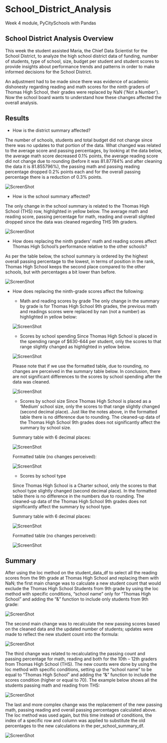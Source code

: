 # School_District_Analysis
Week 4 module, PyCitySchools with Pandas

## School District Analysis Overview
This week the student assisted Maria, the Chief Data Scientist for the School District, to analyze the high school district data of funding, number of students, type of school, size, budget per student and student scores to provide insights about performance trends and patterns in order to make informed decisions for the School District.

An adjustment had to be made since there was evidence of academic dishonesty regarding reading and math scores for the ninth graders of Thomas High School, their grades were replaced by NaN ('Not a Number'). Now the school board wants to understand how these changes affected the overall analysis.


## Results
* How is the district summary affected?

The number of schools, students and total budget did not change since there was no updates to that portion of the data. What changed was related to the average score and passing percentages, by looking at the data below, the average math score decreased 0.1% points, the average reading score did not change due to rounding (before it was 81.87784% and after cleaning the data it is 81.855796%), the passing math and passing reading percentage dropped 0.2% points each and for the overall passing percentage there is a reduction of 0.3% points.

![ScreenShot](https://github.com/liviamiyabara/School_District_Analysis/blob/main/Resources/District%20summary.png)

* How is the school summary affected?

The only change in the school summary is related to the Thomas High School (THS) row, highlighted in yellow below. The average math and reading score, passing percentage for math, reading and overall slighted dropped since the data was cleaned regarding THS 9th graders.

![ScreenShot]( https://github.com/liviamiyabara/School_District_Analysis/blob/main/Resources/School%20summary.png)

* How does replacing the ninth graders’ math and reading scores affect Thomas High School’s performance relative to the other schools?

As per the table below, the school summary is ordered by the highest overall passing percentage to the lowest, in terms of position in the rank, Thomas High School keeps the second place compared to the other schools, but with percentages a bit lower than before.

![ScreenShot]( https://github.com/liviamiyabara/School_District_Analysis/blob/main/Resources/School%20summary%20ranking.png)

* How does replacing the ninth-grade scores affect the following:
  * Math and reading scores by grade
  The only change in the summary by grade is for Thomas High School 9th grades, the previous math and readings scores were replaced by nan (not a number) as highlighted in yellow below:
  
  ![ScreenShot]( https://github.com/liviamiyabara/School_District_Analysis/blob/main/Resources/By%20grade.png)

  * Scores by school spending
  Since Thomas High School is placed in the spending range of $630-644 per student, only the scores to that range slightly changed as highlighted in yellow below. 

  ![ScreenShot]( https://github.com/liviamiyabara/School_District_Analysis/blob/main/Resources/School%20spending.png)
  
  Please note that if we use the formatted table, due to rounding, no changes are perceived in the summary table below. In conclusion, there are not significant differences to  the scores by school spending after the data was cleaned. 
  
  ![ScreenShot]( https://github.com/liviamiyabara/School_District_Analysis/blob/main/Resources/School%20spending%20formatted.png)

  * Scores by school size
  Since Thomas High School is placed as a ‘Medium’ school size, only the scores to that range slightly changed (second decimal place). Just like the notes above, in the formatted table there is no difference due to rounding. The cleaned-up data of the Thomas High School 9th grades does not significantly affect the summary by school size.
  
  Summary table with 6 decimal places:

  ![ScreenShot]( https://github.com/liviamiyabara/School_District_Analysis/blob/main/Resources/School%20size.png)

  Formatted table (no changes perceived): 

  ![ScreenShot]( https://github.com/liviamiyabara/School_District_Analysis/blob/main/Resources/School%20size%20formatted.png)

  * Scores by school type
  
  Since Thomas High School is a Charter school, only the scores to that school type slightly changed (second decimal place). In the formatted table there is no difference in the numbers due to rounding. The cleaned-up data of the Thomas High School 9th grades does not significantly affect the summary by school type.

  Summary table with 6 decimal places:
  
  ![ScreenShot]( https://github.com/liviamiyabara/School_District_Analysis/blob/main/Resources/School%20type.png)

  Formatted table (no changes perceived): 
  
  ![ScreenShot]( https://github.com/liviamiyabara/School_District_Analysis/blob/main/Resources/School%20type%20formatted.png)


## Summary
After using the loc method on the student_data_df to select all the reading scores from the 9th grade at Thomas High School and replacing them with NaN; the first main change was to calculate a new student count that would exclude the Thomas High School Students from 9th grade by using the loc method with specific conditions, “school name” only for “Thomas High School” and adding the “&” function to include only students from 9th grade:

![ScreenShot]( https://github.com/liviamiyabara/School_District_Analysis/blob/main/Resources/Change1.png)

The second main change was to recalculate the new passing scores based on the cleaned data and the updated number of students; updates were made to reflect the new student count into the formula:

![ScreenShot]( https://github.com/liviamiyabara/School_District_Analysis/blob/main/Resources/Change2.png)

The third change was related to recalculating the passing count and passing percentage for math, reading and both for the 10th – 12th graders from Thomas High School (THS). The new counts were done by using the loc method with specific conditions, setting up the “school name” to be equal to “Thomas High School” and adding the “&” function to include the scores condition (higher or equal to 70). The example below shows all the students passing math and reading from THS:

![ScreenShot]( https://github.com/liviamiyabara/School_District_Analysis/blob/main/Resources/Change3.png)

The last and more complex change was the replacement of the new passing math, passing reading and overall passing percentages calculated above. The loc method was used again, but this time instead of conditions, the index of a specific row and column was applied to substitute the old percentages to the new calculations in the per_school_summary_df.

![ScreenShot]( https://github.com/liviamiyabara/School_District_Analysis/blob/main/Resources/Change4.png)

